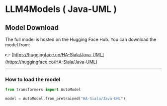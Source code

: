 # LLM4Models ( Java-UML )

## Model Download

The full model is hosted on the Hugging Face Hub. You can download the model from:

👉 [https://huggingface.co/HA-Siala/Java-UML](https://huggingface.co/HA-Siala/Java-UML)

---

### How to load the model

```python
from transformers import AutoModel

model = AutoModel.from_pretrained("HA-Siala/Java-UML")
